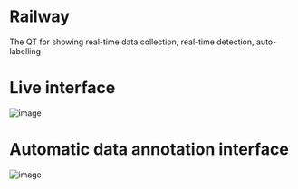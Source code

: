 # Railway
The QT for showing real-time data collection, real-time detection, auto-labelling

# Live interface
![image](https://github.com/user-attachments/assets/623f5203-219a-4fca-adc7-7f616687c6d2)

# Automatic data annotation interface
![image](https://github.com/user-attachments/assets/1bf98121-66ab-4023-b7bf-857b2da1b5f7)
